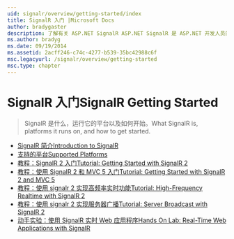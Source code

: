 ```yaml
---
uid: signalr/overview/getting-started/index
title: SignalR 入门 |Microsoft Docs
author: bradygaster
description: 了解有关 ASP.NET SignalR ASP.NET SignalR 是 ASP.NET 开发人员的新库，可以开发实时 web 功能轻松。 SignalR 允许 bi...
ms.author: bradyg
ms.date: 09/19/2014
ms.assetid: 2acff246-c74c-4277-b539-35bc42988c6f
msc.legacyurl: /signalr/overview/getting-started
msc.type: chapter
---
```

<a name="signalr-getting-started"></a><span data-ttu-id="4e4da-104">SignalR 入门</span><span class="sxs-lookup"><span data-stu-id="4e4da-104">SignalR Getting Started</span></span>
====================
> <span data-ttu-id="4e4da-105">SignalR 是什么，运行它的平台以及如何开始。</span><span class="sxs-lookup"><span data-stu-id="4e4da-105">What SignalR is, platforms it runs on, and how to get started.</span></span>


- [<span data-ttu-id="4e4da-106">SignalR 简介</span><span class="sxs-lookup"><span data-stu-id="4e4da-106">Introduction to SignalR</span></span>](introduction-to-signalr.md)
- [<span data-ttu-id="4e4da-107">支持的平台</span><span class="sxs-lookup"><span data-stu-id="4e4da-107">Supported Platforms</span></span>](supported-platforms.md)
- [<span data-ttu-id="4e4da-108">教程：SignalR 2 入门</span><span class="sxs-lookup"><span data-stu-id="4e4da-108">Tutorial: Getting Started with SignalR 2</span></span>](tutorial-getting-started-with-signalr.md)
- [<span data-ttu-id="4e4da-109">教程：使用 SignalR 2 和 MVC 5 入门</span><span class="sxs-lookup"><span data-stu-id="4e4da-109">Tutorial: Getting Started with SignalR 2 and MVC 5</span></span>](tutorial-getting-started-with-signalr-and-mvc.md)
- [<span data-ttu-id="4e4da-110">教程：使用 signalr 2 实现高频率实时功能</span><span class="sxs-lookup"><span data-stu-id="4e4da-110">Tutorial: High-Frequency Realtime with SignalR 2</span></span>](tutorial-high-frequency-realtime-with-signalr.md)
- [<span data-ttu-id="4e4da-111">教程：使用 signalr 2 实现服务器广播</span><span class="sxs-lookup"><span data-stu-id="4e4da-111">Tutorial: Server Broadcast with SignalR 2</span></span>](tutorial-server-broadcast-with-signalr.md)
- [<span data-ttu-id="4e4da-112">动手实验：使用 SignalR 实时 Web 应用程序</span><span class="sxs-lookup"><span data-stu-id="4e4da-112">Hands On Lab: Real-Time Web Applications with SignalR</span></span>](real-time-web-applications-with-signalr.md)

